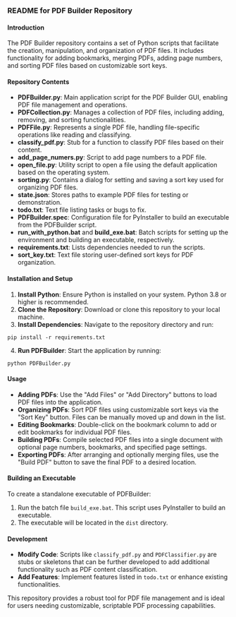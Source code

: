 ### README for PDF Builder Repository

#### Introduction
The PDF Builder repository contains a set of Python scripts that facilitate the creation, manipulation, and organization of PDF files. It includes functionality for adding bookmarks, merging PDFs, adding page numbers, and sorting PDF files based on customizable sort keys.

#### Repository Contents
- **PDFBuilder.py**: Main application script for the PDF Builder GUI, enabling PDF file management and operations.
- **PDFCollection.py**: Manages a collection of PDF files, including adding, removing, and sorting functionalities.
- **PDFFile.py**: Represents a single PDF file, handling file-specific operations like reading and classifying.
- **classify_pdf.py**: Stub for a function to classify PDF files based on their content.
- **add_page_numers.py**: Script to add page numbers to a PDF file.
- **open_file.py**: Utility script to open a file using the default application based on the operating system.
- **sorting.py**: Contains a dialog for setting and saving a sort key used for organizing PDF files.
- **state.json**: Stores paths to example PDF files for testing or demonstration.
- **todo.txt**: Text file listing tasks or bugs to fix.
- **PDFBuilder.spec**: Configuration file for PyInstaller to build an executable from the PDFBuilder script.
- **run_with_python.bat** and **build_exe.bat**: Batch scripts for setting up the environment and building an executable, respectively.
- **requirements.txt**: Lists dependencies needed to run the scripts.
- **sort_key.txt**: Text file storing user-defined sort keys for PDF organization.

#### Installation and Setup
1. **Install Python**: Ensure Python is installed on your system. Python 3.8 or higher is recommended.
2. **Clone the Repository**: Download or clone this repository to your local machine.
3. **Install Dependencies**: Navigate to the repository directory and run:

`pip install -r requirements.txt`

4. **Run PDFBuilder**: Start the application by running:

`python PDFBuilder.py`


#### Usage
- **Adding PDFs**: Use the "Add Files" or "Add Directory" buttons to load PDF files into the application.
- **Organizing PDFs**: Sort PDF files using customizable sort keys via the "Sort Key" button. Files can be manually moved up and down in the list.
- **Editing Bookmarks**: Double-click on the bookmark column to add or edit bookmarks for individual PDF files.
- **Building PDFs**: Compile selected PDF files into a single document with optional page numbers, bookmarks, and specified page settings.
- **Exporting PDFs**: After arranging and optionally merging files, use the "Build PDF" button to save the final PDF to a desired location.

#### Building an Executable
To create a standalone executable of PDFBuilder:
1. Run the batch file `build_exe.bat`. This script uses PyInstaller to build an executable.
2. The executable will be located in the `dist` directory.

#### Development
- **Modify Code**: Scripts like `classify_pdf.py` and `PDFClassifier.py` are stubs or skeletons that can be further developed to add additional functionality such as PDF content classification.
- **Add Features**: Implement features listed in `todo.txt` or enhance existing functionalities.

This repository provides a robust tool for PDF file management and is ideal for users needing customizable, scriptable PDF processing capabilities.
